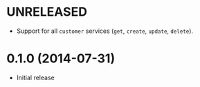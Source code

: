 # UNRELEASED

  * Support for all `customer` services (`get`, `create`, `update`, `delete`).

# 0.1.0 (2014-07-31)

  * Initial release